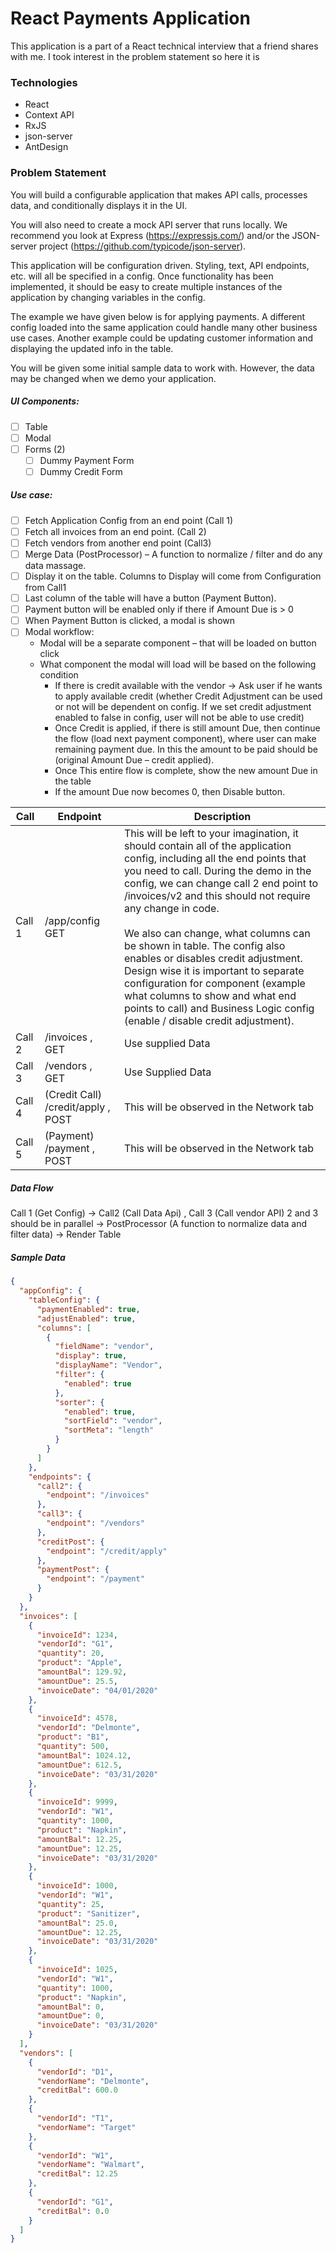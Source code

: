 # React Payments Application

This application is a part of a React technical interview that a friend shares with me. I took interest in the problem statement so here it is

### Technologies

- React
- Context API
- RxJS
- json-server
- AntDesign

### Problem Statement

You will build a configurable application that makes API calls, processes data, and conditionally
displays it in the UI.

You will also need to create a mock API server that runs locally. We recommend you look at
Express (https://expressjs.com/) and/or the JSON-server project
(https://github.com/typicode/json-server).

This application will be configuration driven. Styling, text, API endpoints, etc. will all be specified in a config. Once functionality has been implemented, it should be easy to create multiple instances of the application by changing variables in the config.

The example we have given below is for applying payments. A different config loaded into the
same application could handle many other business use cases. Another example could be
updating customer information and displaying the updated info in the table.

You will be given some initial sample data to work with. However, the data may be changed
when we demo your application.

##### UI Components:
- [ ] Table
- [ ] Modal
- [ ] Forms (2)
    - [ ] Dummy Payment Form
    - [ ] Dummy Credit Form

##### Use case:
- [ ] Fetch Application Config from an end point (Call 1)
- [ ] Fetch all invoices from an end point. (Call 2)
- [ ] Fetch vendors from another end point (Call3)
- [ ] Merge Data (PostProcessor) – A function to normalize / filter and do any data massage.
- [ ] Display it on the table. Columns to Display will come from Configuration from Call1
- [ ] Last column of the table will have a button (Payment Button).
- [ ] Payment button will be enabled only if there if Amount Due is &gt; 0
- [ ] When Payment Button is clicked, a modal is shown
- [ ] Modal workflow:
    - Modal will be a separate component – that will be loaded on button click
    - What component the modal will load will be based on the following condition
        - If there is credit available with the vendor -&gt; Ask user if he wants to apply
available credit (whether Credit Adjustment can be used or not will be
dependent on config. If we set credit adjustment enabled to false in
config, user will not be able to use credit)
        - Once Credit is applied, if there is still amount Due, then continue the flow
(load next payment component), where user can make remaining
payment due. In this the amount to be paid should be (original Amount
Due – credit applied).
        - Once This entire flow is complete, show the new amount Due in the table
        - If the amount Due now becomes 0, then Disable button.
        
|Call|Endpoint|Description|
|-------|--------|---|
|Call 1|/app/config GET|This will be left to your imagination, it should contain all of the application config, including all the end points that you need to call. During the demo in the config, we can change call 2 end point to /invoices/v2 and this should not require any change in code. <br><br> We also can change, what columns can be shown in table. The config also enables or disables credit adjustment. Design wise it is important to separate configuration for component (example what columns to show and what end points to call) and Business Logic config (enable / disable credit adjustment).|
|Call 2| /invoices , GET| Use supplied Data
|Call 3| /vendors , GET| Use Supplied Data
|Call 4| (Credit Call) /credit/apply , POST| This will be observed in the Network tab
|Call 5| (Payment) /payment , POST| This will be observed in the Network tab

##### Data Flow
Call 1 (Get Config) -> Call2 (Call Data Api) , Call 3 (Call vendor API) 2 and 3 should be in parallel -> PostProcessor (A function to normalize data and filter data) -> Render Table

##### Sample Data

```json
{
  "appConfig": {
    "tableConfig": {
      "paymentEnabled": true,
      "adjustEnabled": true,
      "columns": [
        {
          "fieldName": "vendor",
          "display": true,
          "displayName": "Vendor",
          "filter": {
            "enabled": true
          },
          "sorter": {
            "enabled": true,
            "sortField": "vendor",
            "sortMeta": "length"
          }
        }
      ]
    },
    "endpoints": {
      "call2": {
        "endpoint": "/invoices"
      },
      "call3": {
        "endpoint": "/vendors"
      },
      "creditPost": {
        "endpoint": "/credit/apply"
      },
      "paymentPost": {
        "endpoint": "/payment"
      }
    }
  },
  "invoices": [
    {
      "invoiceId": 1234,
      "vendorId": "G1",
      "quantity": 20,
      "product": "Apple",
      "amountBal": 129.92,
      "amountDue": 25.5,
      "invoiceDate": "04/01/2020"
    },
    {
      "invoiceId": 4578,
      "vendorId": "Delmonte",
      "product": "B1",
      "quantity": 500,
      "amountBal": 1024.12,
      "amountDue": 612.5,
      "invoiceDate": "03/31/2020"
    },
    {
      "invoiceId": 9999,
      "vendorId": "W1",
      "quantity": 1000,
      "product": "Napkin",
      "amountBal": 12.25,
      "amountDue": 12.25,
      "invoiceDate": "03/31/2020"
    },
    {
      "invoiceId": 1000,
      "vendorId": "W1",
      "quantity": 25,
      "product": "Sanitizer",
      "amountBal": 25.0,
      "amountDue": 12.25,
      "invoiceDate": "03/31/2020"
    },
    {
      "invoiceId": 1025,
      "vendorId": "W1",
      "quantity": 1000,
      "product": "Napkin",
      "amountBal": 0,
      "amountDue": 0,
      "invoiceDate": "03/31/2020"
    }
  ],
  "vendors": [
    {
      "vendorId": "D1",
      "vendorName": "Delmonte",
      "creditBal": 600.0
    },
    {
      "vendorId": "T1",
      "vendorName": "Target"
    },
    {
      "vendorId": "W1",
      "vendorName": "Walmart",
      "creditBal": 12.25
    },
    {
      "vendorId": "G1",
      "creditBal": 0.0
    }
  ]
}
```
